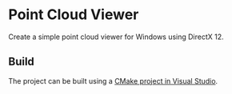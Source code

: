 # Point Cloud Viewer
Create a simple point cloud viewer for Windows using DirectX 12.

## Build
The project can be built using a [CMake project in Visual Studio](https://learn.microsoft.com/en-us/cpp/build/cmake-projects-in-visual-studio?view=msvc-170).

